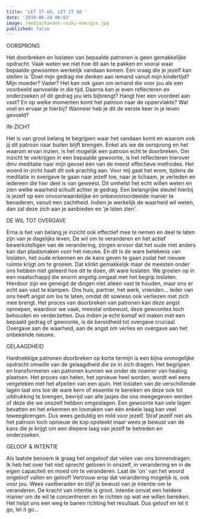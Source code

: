 ```yaml
---
title: 'LET IT GO, LET IT GO '
date: '2019-06-24 06:03'
image: /media/handen-reiki-energie.jpg
published: false
---
```

OORSPRONG

Het doorbreken en loslaten van bepaalde patronen is geen gemakkelijke opdracht. Vaak weten we niet hoe dit aan te pakken en vooral waar bepaalde gewoonten werkelijk vandaan komen. Een vraag die je jezelf kan stellen is 'Doet mijn gedrag me denken aan iemand vanuit mijn kindertijd? Mijn moeder? Vader? Het kan ook gaan om iemand die voor jou als een voorbeeld aanvoelde in die tijd. Daarna kan je even reflecteren en onderzoeken of dit gedrag jou iets bijbrengt? Hangt hier een voordeel aan vast? En op welke momenten komt het patroon naar de oppervlakte? Wat voel en ervaar je hierbij? Wanneer heb je dit de eerste keer in je leven gevoeld? 

IN-ZICHT

Het is van groot belang te begrijpen waar het vandaan komt en waarom ook jij dit patroon naar buiten blijft brengen. Enkel als we de oorsprong en het waarom ervan inzien, is het mogelijk een patroon echt te doorbreken. Om inzicht te verkrijgen in een bepaalde gewoonte, is het reflecteren hierover dmv meditatie naar mijn gevoel één van de meest effectieve methodes. Het woord in-zicht haalt dit ook prachtig aan. Voor mij gaat het erom, tijdens de meditatie in overgave te gaan naar jezelf toe, naar je lichaam, je verleden en iedereen die hier deel is van geweest. Dit omhelst het echt willen weten en zien welke waarheid schuilt achter je gedrag. Een belangrijke sleutel hierbij is jezelf op een onvoorwaardelijke en onbevooroordeelde manier te benaderen, vanuit een zachtheid. Indien je werkelijk de waarheid wil weten, dan zal deze zich aan je aanbieden en 'je laten zien'.  

DE WIL TOT OVERGAVE

Erna is het van belang je inzicht ook effectief mee te nemen en deel te laten zijn van je dagelijks leven. De wil om te veranderen en het actief bewerkstelligen van de verandering, zorgen ervoor dat het oude niet anders kan dan plaatsmaken voor het nieuwe. En dit is de ware betekenis van loslaten, het oude erkennen en de kans geven te gaan zodat het nieuwe ruimte krijgt om te groeien. Dat klinkt gemakkelijk maar de meesten onder ons hebben niet geleerd hoe dit te doen, dit ware loslaten. We groeien op in een maatschappij die enorm angstig omgaat met het begrip loslaten. Hierdoor zijn we geneigd de dingen niet alleen vast te houden, maar ons er echt aan vast te klampen. Ons huis, partner, het werk, vrienden... Ieder van ons heeft angst om los te laten, omdat dit sowieso ook verliezen met zich mee brengt. Het proces van doorbreken van patronen kan deze angst oproepen, waardoor we vaak, meestal onbewust, deze gewoontes toch behouden en verderzetten. Dus indien je echt komaf wil maken met een bepaald gedrag of gewoonte, is de bereidheid tot overgave cruciaal. Overgave aan de waarheid, aan de angst om verlies en overgave aan het onbekende nieuwe.  

GELAAGDHEID

Hardnekkige patronen doorbreken op korte termijn is een bijna onmogelijke opdracht omwille van de gelaagdheid die ze in zich dragen. Het begrijpen en transformeren van patronen kunnen we onder de noemer van healing plaatsen. Het proces van helen, het opnieuw heel worden, wordt wel eens vergeleken met het afpellen van een ajuin. Het loslaten van de verschillende lagen laat ons toe de ware kern of essentie te bereiken en deze ook tot uitdrukking te brengen, bevrijd van alle jasjes die ons meegegeven werden of deze die we onszelf hebben omgeslagen. Een gewoonte kan vele lagen bevatten en het erkennen en losmaken van één enkele laag kan veel teweegbrengen. Dus wees geduldig en mild voor jezelf. Straf jezelf niet als het patroon toch opnieuw de kop opsteekt maar wees je bewust van de kans die je  krijgt om een diepere laag van jezelf te betreden en onderzoeken. 

GELOOF & INTENTIE

Als laatste benoem ik graag het ongeloof dat velen van ons binnendragen. Ik heb het over het niet oprecht geloven in onszelf, in verandering en in de eigen capaciteit en moed om te veranderen. Laat de 'on' van het woord ongeloof vallen en geloof! Vertrouw erop dat verandering mogelijk is, ook voor jou. Wees vastberaden en blijf je bewust van je intentie om te veranderen. De kracht van intentie is groot. Intentie omvat een heldere manier om de wil te concentreren en te richten op wat we willen bereiken. Het helpt ons een weg te banen richting het resultaat. Dus geloof en let it go, let it go...



